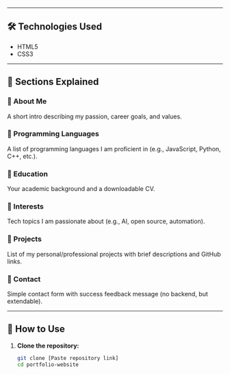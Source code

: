 
---

## 🛠 Technologies Used

- HTML5
- CSS3

---

## 🧠 Sections Explained

### 🔹 About Me
A short intro describing my passion, career goals, and values.

### 🔹 Programming Languages
A list of programming languages I am proficient in (e.g., JavaScript, Python, C++, etc.).

### 🔹 Education
Your academic background and a downloadable CV.

### 🔹 Interests
Tech topics I am passionate about (e.g., AI, open source, automation).

### 🔹 Projects
List of my personal/professional projects with brief descriptions and GitHub links.

### 🔹 Contact
Simple contact form with success feedback message (no backend, but extendable).

---

## 📝 How to Use

1. **Clone the repository:**
   ```bash
   git clone [Paste repository link]
   cd portfolio-website
